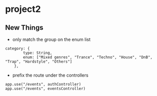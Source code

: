 # project2


## New Things

- only match the group on the enum list
```
category: {
        type: String,
        enum: ["Mixed genres", "Trance", "Techno", "House", "DnB", "Trap", "Hardstyle", "Others"]
    },
```

- prefix the route under the controllers
```
app.use("/events", authController)
app.use("/events", eventsController)
```
